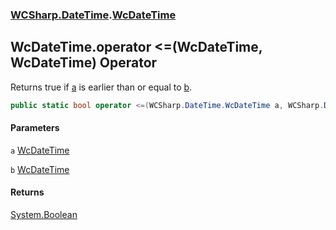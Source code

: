 ### [WCSharp.DateTime](WCSharp.DateTime.md 'WCSharp.DateTime').[WcDateTime](WCSharp.DateTime.WcDateTime.md 'WCSharp.DateTime.WcDateTime')

## WcDateTime.operator <=(WcDateTime, WcDateTime) Operator

Returns true if [a](WCSharp.DateTime.WcDateTime.op_LessThanOrEqual(WCSharp.DateTime.WcDateTime,WCSharp.DateTime.WcDateTime).md#WCSharp.DateTime.WcDateTime.op_LessThanOrEqual(WCSharp.DateTime.WcDateTime,WCSharp.DateTime.WcDateTime).a 'WCSharp.DateTime.WcDateTime.op_LessThanOrEqual(WCSharp.DateTime.WcDateTime, WCSharp.DateTime.WcDateTime).a') is earlier than or equal to [b](WCSharp.DateTime.WcDateTime.op_LessThanOrEqual(WCSharp.DateTime.WcDateTime,WCSharp.DateTime.WcDateTime).md#WCSharp.DateTime.WcDateTime.op_LessThanOrEqual(WCSharp.DateTime.WcDateTime,WCSharp.DateTime.WcDateTime).b 'WCSharp.DateTime.WcDateTime.op_LessThanOrEqual(WCSharp.DateTime.WcDateTime, WCSharp.DateTime.WcDateTime).b').

```csharp
public static bool operator <=(WCSharp.DateTime.WcDateTime a, WCSharp.DateTime.WcDateTime b);
```
#### Parameters

<a name='WCSharp.DateTime.WcDateTime.op_LessThanOrEqual(WCSharp.DateTime.WcDateTime,WCSharp.DateTime.WcDateTime).a'></a>

`a` [WcDateTime](WCSharp.DateTime.WcDateTime.md 'WCSharp.DateTime.WcDateTime')

<a name='WCSharp.DateTime.WcDateTime.op_LessThanOrEqual(WCSharp.DateTime.WcDateTime,WCSharp.DateTime.WcDateTime).b'></a>

`b` [WcDateTime](WCSharp.DateTime.WcDateTime.md 'WCSharp.DateTime.WcDateTime')

#### Returns
[System.Boolean](https://docs.microsoft.com/en-us/dotnet/api/System.Boolean 'System.Boolean')
